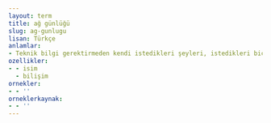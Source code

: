 ```yaml
---
layout: term
title: ağ günlüğü
slug: ag-gunlugu
lisan: Türkçe
anlamlar:
- Teknik bilgi gerektirmeden kendi istedikleri şeyleri, istedikleri biçimde yazan kimselerin oluşturdukları günlüğe benzeyen sosyal medya sitesi
ozellikler:
- - isim
  - bilişim
ornekler:
- - ''
orneklerkaynak:
- - ''
---
```

